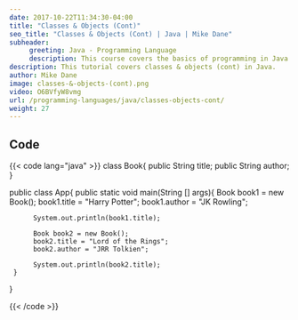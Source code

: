 ```yaml
---
date: 2017-10-22T11:34:30-04:00
title: "Classes & Objects (Cont)"
seo_title: "Classes & Objects (Cont) | Java | Mike Dane"
subheader:
     greeting: Java - Programming Language
     description: This course covers the basics of programming in Java. Work your way through the videos and we'll teach you everything you need to know to start your programming journey!
description: This tutorial covers classes & objects (cont) in Java.
author: Mike Dane
image: classes-&-objects-(cont).png
video: O6BVfyW8vmg
url: /programming-languages/java/classes-objects-cont/
weight: 27
---
```


## Code

{{< code lang="java" >}}
class Book{
     public String title;
     public String author;
}

public class App{
     public static void main(String [] args){
          Book book1 = new Book();
          book1.title = "Harry Potter";
          book1.author = "JK Rowling";

          System.out.println(book1.title);

          Book book2 = new Book();
          book2.title = "Lord of the Rings";
          book2.author = "JRR Tolkien";

          System.out.println(book2.title);
     }
}

{{< /code >}}